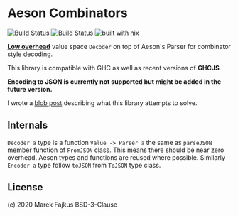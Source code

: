 # Aeson Combinators

[![Build Status](https://travis-ci.org/turboMaCk/aeson-combinators.svg?branch=master)](https://travis-ci.org/turboMaCk/aeson-combinators)
[![Build Status](https://img.shields.io/endpoint.svg?url=https%3A%2F%2Factions-badge.atrox.dev%2FturboMaCk%2Faeson-combinators%2Fbadge%3Fref%3Dmaster&style=flat)](https://actions-badge.atrox.dev/turboMaCk/aeson-combinators/goto?ref=master)
[![built with nix](https://builtwithnix.org/badge.svg)](https://builtwithnix.org)

[**Low overhead**](#internals) value space `Decoder`
on top of Aeson's Parser for combinator style decoding.

This library is compatible with GHC as well as recent versions of **GHCJS**.

__Encoding to JSON is currently not supported but might be added in the future version.__

I wrote a [blob post](https://turbomack.github.io/posts/2020-02-21-value-space-decoding-for-aeson.html)
describing what this library attempts to solve.

## Internals

`Decoder a` type is a function `Value -> Parser a` the same as `parseJSON`
member function of `FromJSON` class. This means there should be near zero overhead.
Aeson types and functions are reused where possible. Similarly `Encoder a` type
follow `toJSON` from `ToJSON` type class.

## License

(c) 2020 Marek Fajkus
BSD-3-Clause
